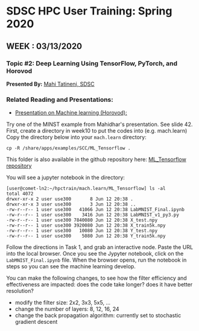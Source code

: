 # SDSC HPC User Training:  Spring 2020
## WEEK : 03/13/2020

### Topic #2:  Deep Learning Using TensorFlow, PyTorch, and Horovod
**Presented By:**  [Mahi Tatineni, SDSC](https://hpc-students.sdsc.edu/instr_bios/mahidhar_tatineni.html)


### Related Reading and Presentations:

* [Presentation on Machine learning (Horovod):](https://github.com/sdsc-hpc-students/hpc-training-spring2019/blob/master/wk10-06-07-19/DL_TensorFlow_PyTorch_Horovod.pdf) 


Try one of the MINST example from Mahidhar's presentation. See slide 42. 
First, create a directory in week10 to put the codes into (e.g. mach.learn)
Copy the directory below into your ```mach.learn``` directory:
```
cp -R /share/apps/examples/SCC/ML_Tensorflow .
```
This folder is also available in the github repository here: [ML_Tensorflow repository](https://github.com/sdsc-hpc-training-org/notebook-examples/tree/master/deep_learning/ML_Tensorflow) 

You will see a jupyter notebook in the directory:  
```
[user@comet-ln2:~/hpctrain/mach.learn/ML_Tensorflow] ls -al 
total 4072
drwxr-xr-x 2 user use300       8 Jun 12 20:38 .
drwxr-xr-x 3 user use300       3 Jun 12 20:38 ..
-rw-r--r-- 1 user use300   41066 Jun 12 20:38 LabMNIST_Final.ipynb
-rw-r--r-- 1 user use300    3416 Jun 12 20:38 LabMNIST_v1_py3.py
-rw-r--r-- 1 user use300 7840080 Jun 12 20:38 X_test.npy
-rw-r--r-- 1 user use300 3920080 Jun 12 20:38 X_train5k.npy
-rw-r--r-- 1 user use300   10080 Jun 12 20:38 Y_test.npy
-rw-r--r-- 1 user use300    5080 Jun 12 20:38 Y_train5k.npy
```
Follow the directions in Task 1, and grab an interactive node.
Paste the URL into the local browser. Once you see the Jypyter notebook, 
click on the ```LabMNIST_Final.ipynb``` file.
When the browser opens, run the notebook in steps so you can see the machine learning develop.

You can make the following changes, to see how the filter efficiency and effectiveness are impacted: does the code take longer? does it have better resolution?
* modify the filter size: 2x2, 3x3, 5x5, ... 
* change the number of layers: 8, 12, 16, 24 
* change the back propagation algorithm: currently set to stochastic gradient descent



